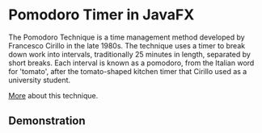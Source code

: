 # Pomodoro Timer in JavaFX

The Pomodoro Technique is a time management method developed by Francesco Cirillo in the late 1980s. The technique uses a timer to break down work into intervals, traditionally 25 minutes in length, separated by short breaks. Each interval is known as a pomodoro, from the Italian word for 'tomato', after the tomato-shaped kitchen timer that Cirillo used as a university student.

[More](https://en.wikipedia.org/wiki/Pomodoro_Technique) about this technique.

## Demonstration

